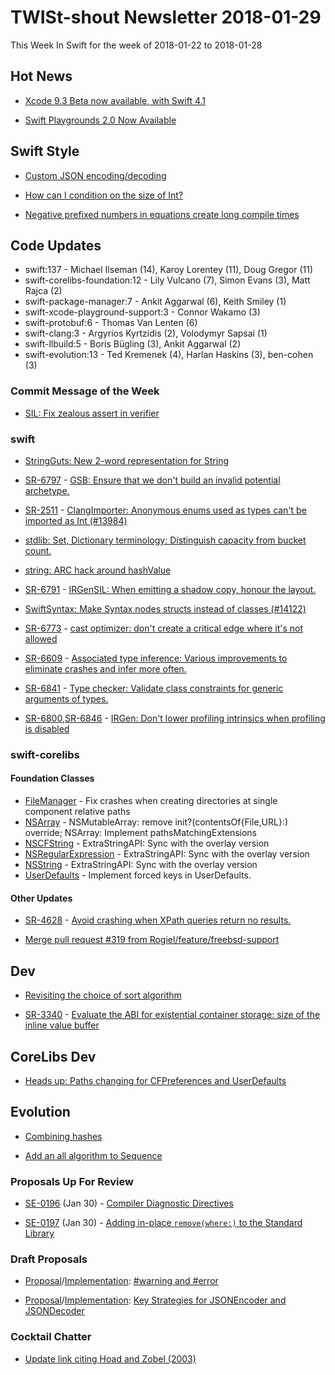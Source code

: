 # TWISt-shout Newsletter 2018-01-29
This Week In Swift for the week of 2018-01-22 to 2018-01-28

## Hot News
* [Xcode 9.3 Beta now available, with Swift 4.1](https://developer.apple.com/news/?id=01242018d)

* [Swift Playgrounds 2.0 Now Available](https://developer.apple.com/news/?id=01242018a)

## Swift Style
* [Custom JSON encoding/decoding](https://forums.swift.org/t/proposal-introducing-nonconformingtype-strategies-with-encoder-decoder/8066/2)

* [How can I condition on the size of Int?](https://forums.swift.org/t/how-can-i-condition-on-the-size-of-int/9080)

* [Negative prefixed numbers in equations create long compile times](https://forums.swift.org/t/negative-prefixed-numbers-in-equations-create-long-compile-times/9031)

## Code Updates
* swift:137 - Michael Ilseman (14), Karoy Lorentey (11), Doug Gregor (11)
* swift-corelibs-foundation:12 - Lily Vulcano (7), Simon Evans (3), Matt Rajca (2)
* swift-package-manager:7 - Ankit Aggarwal (6), Keith Smiley (1)
* swift-xcode-playground-support:3 - Connor Wakamo (3)
* swift-protobuf:6 - Thomas Van Lenten (6)
* swift-clang:3 - Argyrios Kyrtzidis (2), Volodymyr Sapsai (1)
* swift-llbuild:5 - Boris Bügling (3), Ankit Aggarwal (2)
* swift-evolution:13 - Ted Kremenek (4), Harlan Haskins (3), ben-cohen (3)

### Commit Message of the Week
* [SIL: Fix zealous assert in verifier](https://github.com/apple/swift/commit/737d568a72d3e95f11e0f269c8c747c0019e4373)

### swift
* [StringGuts: New 2-word representation for String](https://github.com/apple/swift/pull/14046)

* [SR-6797](https://bugs.swift.org/browse/SR-6797) - [GSB: Ensure that we don't build an invalid potential archetype.](https://github.com/apple/swift/commit/d18ecda7964ca709987595ac618c888da17ec492)

* [SR-2511](https://bugs.swift.org/browse/SR-2511) - [ClangImporter: Anonymous enums used as types can't be imported as Int (#13984)](https://github.com/apple/swift/commit/246a64472340f4e73ba7f2e6f224a30d2373c798)

* [stdlib: Set, Dictionary terminology: Distinguish capacity from bucket count.](https://github.com/apple/swift/commit/de2add8047fe3fb435cd82f6606f3008bba174fb)

* [string: ARC hack around hashValue](https://github.com/apple/swift/commit/436475fb998d8df6d373ec3cfba13c8e500dfe85)

* [SR-6791](https://bugs.swift.org/browse/SR-6791) - [IRGenSIL: When emitting a shadow copy, honour the layout.](https://github.com/apple/swift/commit/fa10866c38cf88748d9345ae96c8da1e0a474e61)

* [SwiftSyntax: Make Syntax nodes structs instead of classes (#14122)](https://github.com/apple/swift/commit/a339c82c1eee273b02a7db7114ed333801f42c3f)

* [SR-6773](https://bugs.swift.org/browse/SR-6773) - [cast optimizer: don't create a critical edge where it's not allowed](https://github.com/apple/swift/commit/f06fcd268baeeb301a30df66827e3304613d0072)

* [SR-6609](https://bugs.swift.org/browse/SR-6609) - [Associated type inference: Various improvements to eliminate crashes and infer more often.](https://github.com/apple/swift/pull/14142)

* [SR-6841](https://bugs.swift.org/browse/SR-6841) - [Type checker: Validate class constraints for generic arguments of types.](https://github.com/apple/swift/commit/ee99c8af99d4f1e9f4e2f992d6635becef49edad)

* [SR-6800](https://bugs.swift.org/browse/SR-6800),[SR-6846](https://bugs.swift.org/browse/SR-6846) - [IRGen: Don't lower profiling intrinsics when profiling is disabled](https://github.com/apple/swift/commit/5670324d93ac8b13a5a9a8ffce217fbf089e69ba)

### swift-corelibs
#### Foundation Classes
* [FileManager](https://github.com/apple/swift-corelibs-foundation/commits/master/Foundation/FileManager.swift) - Fix crashes when creating directories at single component relative paths
* [NSArray](https://github.com/apple/swift-corelibs-foundation/commits/master/Foundation/NSArray.swift) - NSMutableArray: remove init?(contentsOf{File,URL}:) override; NSArray: Implement pathsMatchingExtensions
* [NSCFString](https://github.com/apple/swift-corelibs-foundation/commits/master/Foundation/NSCFString.swift) - ExtraStringAPI: Sync with the overlay version
* [NSRegularExpression](https://github.com/apple/swift-corelibs-foundation/commits/master/Foundation/NSRegularExpression.swift) - ExtraStringAPI: Sync with the overlay version
* [NSString](https://github.com/apple/swift-corelibs-foundation/commits/master/Foundation/NSString.swift) - ExtraStringAPI: Sync with the overlay version
* [UserDefaults](https://github.com/apple/swift-corelibs-foundation/commits/master/Foundation/UserDefaults.swift) - Implement forced keys in UserDefaults.

#### Other Updates
* [SR-4628](https://bugs.swift.org/browse/SR-4628) - [Avoid crashing when XPath queries return no results.](https://github.com/apple/swift-corelibs-foundation/commit/633cabaa3664ea27c3fbdc6ac87468d86196655d)

* [Merge pull request #319 from Rogiel/feature/freebsd-support](https://github.com/apple/swift-corelibs-libdispatch/commit/f3531a246c97df84c769df06c990b95368ee2e79)

## Dev
* [Revisiting the choice of sort algorithm](https://forums.swift.org/t/revisiting-the-choice-of-sort-algorithm/8958)

* [SR-3340](https://bugs.swift.org/browse/SR-3340) - [Evaluate the ABI for existential container storage: size of the inline value buffer](https://forums.swift.org/t/sr-3340-evaluate-the-abi-for-existential-container-storage-size-of-the-inline-value-buffer/8965)

## CoreLibs Dev
* [Heads up: Paths changing for CFPreferences and UserDefaults](https://forums.swift.org/t/heads-up-paths-changing-for-cfpreferences-and-userdefaults/8675)

## Evolution
* [Combining hashes](https://forums.swift.org/t/combining-hashes/9082)

* [Add an all algorithm to Sequence](https://forums.swift.org/t/pitch-add-an-all-algorithm-to-sequence/5560/53)

### Proposals Up For Review
* [SE-0196](https://github.com/apple/swift-evolution/blob/master/proposals/0196-diagnostic-directives.md) (Jan 30) - [Compiler Diagnostic Directives](https://forums.swift.org/t/se-0196-compiler-diagnostic-directives/8734)

* [SE-0197](https://github.com/apple/swift-evolution/blob/master/proposals/0197-remove-where.md) (Jan 30) - [Adding in-place `remove(where:)` to the Standard Library](https://forums.swift.org/t/se-0197-add-in-place-remove-where/8872)
  
### Draft Proposals
* [Proposal](https://github.com/harlanhaskins/swift-evolution/blob/b5032c4e96e60c795347bac3fd99c90ade3bbf88/proposals/XXXX-diagnostic-directives.md)/[Implementation](https://github.com/apple/swift/pull/14048): [#warning and #error](https://forums.swift.org/t/pitch-warning/2819/36)

* [Proposal](https://github.com/parkera/swift-corelibs-foundation/blob/aa7680103cb6c039a3000fde276907cd9da90deb/Docs/Proposals/0001-jsonencoder-key-strategy.md)/[Implementation](https://github.com/apple/swift/pull/12779): [Key Strategies for JSONEncoder and JSONDecoder](https://forums.swift.org/t/jsonencoder-key-strategies/6958)

### Cocktail Chatter
* [Update link citing Hoad and Zobel (2003)](https://github.com/apple/swift/commit/bd6d94063da5dfa51f98d028ece614fd76213b8a)

